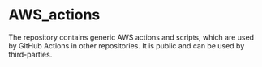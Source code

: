# AWS_actions
The repository contains generic AWS actions and scripts, which are used by GitHub Actions in other repositories. It is public and can be used by third-parties.
